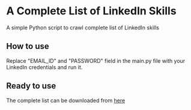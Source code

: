 # A Complete List of LinkedIn Skills
A simple Python script to crawl complete list of LinkedIn skills

## How to use
Replace "EMAIL_ID" and "PASSWORD" field in the main.py file with your LinkedIn credentials and run it.

## Ready to use
The complete list can be downloaded from [here](https://github.com/varadchoudhari/LinkedIn-Skills-Crawler/blob/master/output/all_skills.txt)
